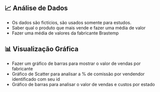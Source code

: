 ## 📈 Análise de Dados 
* Os dados são fictícios, são usados somente para estudos.
* Saber qual o produto que mais vende e fazer uma média de valor
* Fazer uma média de valores da fabricante Brastemp

 ## 📊 Visualização Gráfica
* Fazer um gráfico de barras para mostrar o valor de vendas por fabricante
* Gráfico de Scatter para analisar a % de comissão por vendendor identificado com seu id
* Gráfico de barras para analisar o valor de vendas e custos por estado
